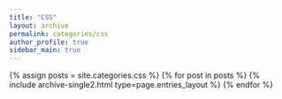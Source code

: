 ```yaml
---
title: "CSS"
layout: archive
permalink: categories/css
author_profile: true
sidebar_main: true
---
```



{% assign posts = site.categories.css %}
{% for post in posts %} {% include archive-single2.html type=page.entries_layout %} {% endfor %}
